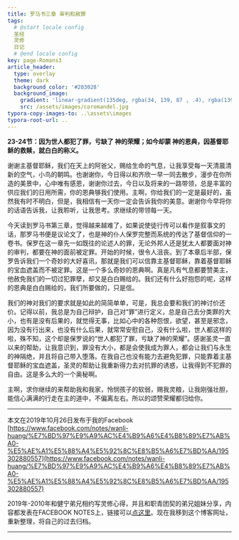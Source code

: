 ```yaml
---
title: 罗马书三章 审判和赦罪
tags: 
  # @start locale config
  圣经
  灵修
  日记
  # @end locale config
key: page-Romans3
article_header:
  type: overlay
  theme: dark
  background_color: '#203028'
  background_image:
    gradient: 'linear-gradient(135deg, rgba(34, 139, 87 , .4), rgba(139, 34, 139, .4))'
    src: /assets/images/coromandel.jpg
typora-copy-images-to: ..\assets\images
typora-root-url: ..
---
```


**23-24节：因为世人都犯了罪，亏缺了 神的荣耀；如今却蒙 神的恩典，因基督耶稣的救赎，就白白的称义。**

<!--more-->

谢谢主基督耶稣，我们在天上的阿爸父，赐给生命的气息，让我享受每一天清晨清新的空气，小鸟的朝鸣。也谢谢你，今日得以和齐欣一早一同去散步，漫步在你所造的美景中，心中唯有感恩，谢谢你过去，今日以及将来的一路带领，总是丰富的供应我们的日用所需，你的恩典够我们使用。主啊，你给我们的一定是最好的，虽然我有时不明白，但是，我相信有一天你一定会告诉我你的美意。谢谢你今早将你的话语告诉我，让我聆听，让我思考。求继续的带领每一天。

今天读到罗马书第三章，觉得越来越难了，如果说使徒行传可以看作是叙事文的话，那罗马书便是议论文了，也是神的仆人保罗完整而系统的传达了基督信仰的一卷书。保罗在这一章先一如既往的论述人的罪，无论外邦人还是犹太人都要面对神的审判，都要在神的面前被定罪。开始的时候，很令人沮丧。到了本章后半部，保罗告诉我们一个奇妙的大好喜讯，那就是我们可以信靠主基督耶稣，靠着基督耶稣的宝血遮盖而不被定罪。这是一个多么奇妙的恩典啊。真是凡有气息都要赞美主，他赦免我们的一切过犯罪孽，却又是白白赐给的。我们还有什么好抱怨的呢，这样的恩典是白白赐给的，我们所要做的，只是信。

我们的神对我们的要求就是如此的简简单单，可是，我总会要和我们的神讨价还价。记得以前，我总是为自己辩护，自己对“罪”进行定义，总是自己去分类罪的大小，也有是没有后果的，就觉得无事，比如心中的各种怨恨，欲望，甚至是邪念，因为没有行出来，也没有什么后果，就常常安慰自己，没有什么啦，世人都这样的啦，殊不知，这个却是保罗说的“世人都犯了罪，亏缺了神的荣耀”。感谢圣灵一直以来的帮助，让我意识到，罪没有大小，都是会使我成为罪人，都会让我们与永生的神隔绝，并且将自己带入堕落。在我自己也没有能力去避免犯罪，只能靠着主基督耶稣的宝血遮盖，圣灵的帮助让我重新得力去对抗罪的诱惑，让我得到不犯罪的自由。这是多么大的一个奥秘啊。

主啊，求你继续的来帮助我和我家，怜悯孩子的软弱，赐我灵粮，让我刚强壮胆，能信心满满的行走在主的道中，不偏离左右。所以的颂赞荣耀都归给你。

---

本文在2019年10月26日发布于我的Facebook [https://www.facebook.com/notes/wanli-huang/%E7%BD%97%E9%A9%AC%E4%B9%A6%E4%B8%89%E7%AB%A0-%E5%AE%A1%E5%88%A4%E5%92%8C%E8%B5%A6%E7%BD%AA/195302880557](https://www.facebook.com/notes/wanli-huang/%E7%BD%97%E9%A9%AC%E4%B9%A6%E4%B8%89%E7%AB%A0-%E5%AE%A1%E5%88%A4%E5%92%8C%E8%B5%A6%E7%BD%AA/195302880557)

2019年-2010年和健宁弟兄相约写灵修心得，并且和职青团契的弟兄姐妹分享，内容都发表在FACEBOOK NOTES上，链接可以[点这里](https://www.facebook.com/wanli.huang/notes)。现在我移到这个博客网址，重新整理，将自己的过去归档。

---





